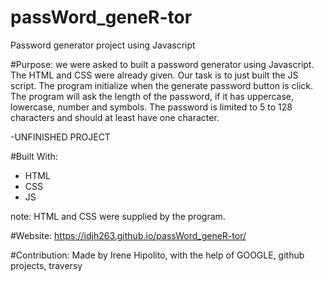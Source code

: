 # passWord_geneR-tor
Password generator project using Javascript 

#Purpose: we were asked to built a password generator using Javascript. The HTML and CSS were already given. Our task is to just built the JS script. 
The program initialize when the generate password button is click. 
The program will ask the length of the password, if it has uppercase, lowercase, number and symbols. The password is limited to 5 to 128 characters and should at least have one character. 

-UNFINISHED PROJECT

#Built With:
 - HTML
 - CSS
 - JS 

 note: HTML and CSS were supplied by the program.

#Website: 
https://idjh263.github.io/passWord_geneR-tor/

#Contribution:
Made by Irene Hipolito, with the help of GOOGLE, github projects, traversy 